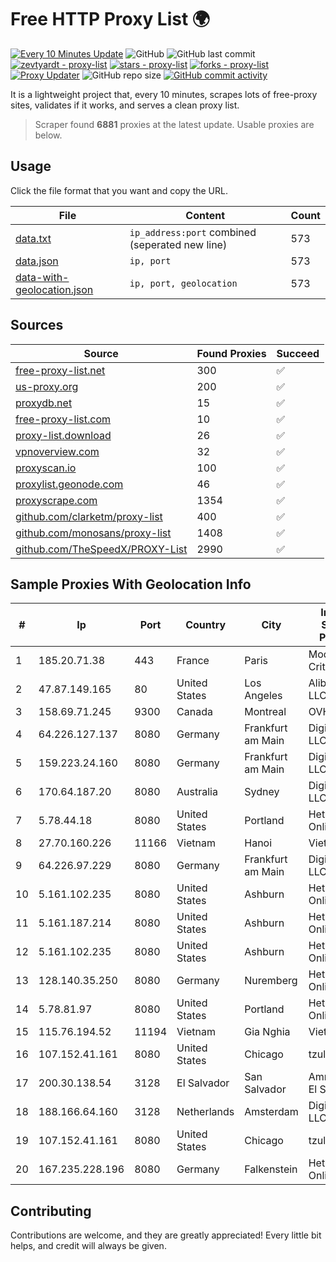 
# Free HTTP Proxy List 🌍

[![Every 10 Minutes Update](https://github.com/mertguvencli/http-proxy-list/actions/workflows/main.yml/badge.svg?branch=main)](https://github.com/mertguvencli/http-proxy-list/actions/workflows/main.yml)
![GitHub](https://img.shields.io/github/license/mertguvencli/http-proxy-list)
![GitHub last commit](https://img.shields.io/github/last-commit/mertguvencli/http-proxy-list)
[![zevtyardt - proxy-list](https://img.shields.io/static/v1?label=zevtyardt&message=proxy-list&color=blue&logo=github)](https://github.com/zevtyardt/proxy-list "Go to GitHub repo")
[![stars - proxy-list](https://img.shields.io/github/stars/zevtyardt/proxy-list?style=social)](https://github.com/zevtyardt/proxy-list)
[![forks - proxy-list](https://img.shields.io/github/forks/zevtyardt/proxy-list?style=social)](https://github.com/zevtyardt/proxy-list)
[![Proxy Updater](https://github.com/zevtyardt/proxy-list/workflows/Proxy%20Updater/badge.svg)](https://github.com/zevtyardt/proxy-list/actions?query=workflow:"Proxy+Updater")
![GitHub repo size](https://img.shields.io/github/repo-size/zevtyardt/proxy-list)
[![GitHub commit activity](https://img.shields.io/github/commit-activity/m/zevtyardt/proxy-list?logo=commits)](https://github.com/zevtyardt/proxy-list/commits/main)

It is a lightweight project that, every 10 minutes, scrapes lots of free-proxy sites, validates if it works, and serves a clean proxy list.

> Scraper found **6881** proxies at the latest update. Usable proxies are below.

## Usage

Click the file format that you want and copy the URL.

|File|Content|Count|
|----|-------|-----|
|[data.txt](https://raw.githubusercontent.com/mertguvencli/http-proxy-list/main/proxy-list/data.txt)|`ip_address:port` combined (seperated new line)|573|
|[data.json](https://raw.githubusercontent.com/mertguvencli/http-proxy-list/main/proxy-list/data.json)|`ip, port`|573|
|[data-with-geolocation.json](https://raw.githubusercontent.com/mertguvencli/http-proxy-list/main/proxy-list/data-with-geolocation.json)|`ip, port, geolocation`|573|

## Sources

|Source|Found Proxies|Succeed|
|------|-------------|-------|
|[free-proxy-list.net](https://free-proxy-list.net)|300|✅|
|[us-proxy.org](https://www.us-proxy.org)|200|✅|
|[proxydb.net](http://proxydb.net)|15|✅|
|[free-proxy-list.com](https://free-proxy-list.com/?page=&port=&type%5B%5D=http&type%5B%5D=https&up_time=0&search=Search)|10|✅|
|[proxy-list.download](https://www.proxy-list.download/HTTP)|26|✅|
|[vpnoverview.com](https://vpnoverview.com/privacy/anonymous-browsing/free-proxy-servers)|32|✅|
|[proxyscan.io](https://www.proxyscan.io)|100|✅|
|[proxylist.geonode.com](https://proxylist.geonode.com/api/proxy-list?limit=300&page=1&sort_by=lastChecked&sort_type=desc&protocols=http,https)|46|✅|
|[proxyscrape.com](https://api.proxyscrape.com/v2/?request=displayproxies&protocol=http&timeout=10000&country=all&ssl=all&anonymity=all)|1354|✅|
|[github.com/clarketm/proxy-list](https://raw.githubusercontent.com/clarketm/proxy-list/master/proxy-list-raw.txt)|400|✅|
|[github.com/monosans/proxy-list](https://raw.githubusercontent.com/monosans/proxy-list/main/proxies/http.txt)|1408|✅|
|[github.com/TheSpeedX/PROXY-List](https://raw.githubusercontent.com/TheSpeedX/PROXY-List/master/http.txt)|2990|✅|


## Sample Proxies With Geolocation Info

|#|Ip|Port|Country|City|Internet Service Provider|
|-|--|----|-------|----|-------------------------|
|1|185.20.71.38|443|France|Paris|Mod Mission Critical LLC|
|2|47.87.149.165|80|United States|Los Angeles|Alibaba.com LLC|
|3|158.69.71.245|9300|Canada|Montreal|OVH SAS|
|4|64.226.127.137|8080|Germany|Frankfurt am Main|DigitalOcean, LLC|
|5|159.223.24.160|8080|Germany|Frankfurt am Main|DigitalOcean, LLC|
|6|170.64.187.20|8080|Australia|Sydney|DigitalOcean, LLC|
|7|5.78.44.18|8080|United States|Portland|Hetzner Online GmbH|
|8|27.70.160.226|11166|Vietnam|Hanoi|Viettel Group|
|9|64.226.97.229|8080|Germany|Frankfurt am Main|DigitalOcean, LLC|
|10|5.161.102.235|8080|United States|Ashburn|Hetzner Online GmbH|
|11|5.161.187.214|8080|United States|Ashburn|Hetzner Online GmbH|
|12|5.161.102.235|8080|United States|Ashburn|Hetzner Online GmbH|
|13|128.140.35.250|8080|Germany|Nuremberg|Hetzner Online GmbH|
|14|5.78.81.97|8080|United States|Portland|Hetzner Online GmbH|
|15|115.76.194.52|11194|Vietnam|Gia Nghia|Viettel Group|
|16|107.152.41.161|8080|United States|Chicago|tzulo, inc.|
|17|200.30.138.54|3128|El Salvador|San Salvador|Amnet Datos El Salvador|
|18|188.166.64.160|3128|Netherlands|Amsterdam|DigitalOcean, LLC|
|19|107.152.41.161|8080|United States|Chicago|tzulo, inc.|
|20|167.235.228.196|8080|Germany|Falkenstein|Hetzner Online GmbH|



## Contributing

Contributions are welcome, and they are greatly appreciated! Every
little bit helps, and credit will always be given.

